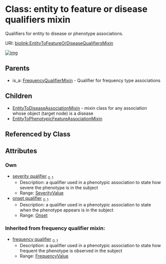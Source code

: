 
# Class: entity to feature or disease qualifiers mixin


Qualifiers for entity to disease or phenotype associations.

URI: [biolink:EntityToFeatureOrDiseaseQualifiersMixin](https://w3id.org/biolink/vocab/EntityToFeatureOrDiseaseQualifiersMixin)


[![img](https://yuml.me/diagram/nofunky;dir:TB/class/[SeverityValue],[Onset],[FrequencyQualifierMixin],[EntityToPhenotypicFeatureAssociationMixin],[Onset]<onset%20qualifier%200..1-++[EntityToFeatureOrDiseaseQualifiersMixin&#124;frequency_qualifier(i):frequency_value%20%3F],[SeverityValue]<severity%20qualifier%200..1-++[EntityToFeatureOrDiseaseQualifiersMixin],[EntityToFeatureOrDiseaseQualifiersMixin]^-[EntityToPhenotypicFeatureAssociationMixin],[EntityToFeatureOrDiseaseQualifiersMixin]^-[EntityToDiseaseAssociationMixin],[FrequencyQualifierMixin]^-[EntityToFeatureOrDiseaseQualifiersMixin],[EntityToDiseaseAssociationMixin])](https://yuml.me/diagram/nofunky;dir:TB/class/[SeverityValue],[Onset],[FrequencyQualifierMixin],[EntityToPhenotypicFeatureAssociationMixin],[Onset]<onset%20qualifier%200..1-++[EntityToFeatureOrDiseaseQualifiersMixin&#124;frequency_qualifier(i):frequency_value%20%3F],[SeverityValue]<severity%20qualifier%200..1-++[EntityToFeatureOrDiseaseQualifiersMixin],[EntityToFeatureOrDiseaseQualifiersMixin]^-[EntityToPhenotypicFeatureAssociationMixin],[EntityToFeatureOrDiseaseQualifiersMixin]^-[EntityToDiseaseAssociationMixin],[FrequencyQualifierMixin]^-[EntityToFeatureOrDiseaseQualifiersMixin],[EntityToDiseaseAssociationMixin])

## Parents

 *  is_a: [FrequencyQualifierMixin](FrequencyQualifierMixin.md) - Qualifier for frequency type associations

## Children

 * [EntityToDiseaseAssociationMixin](EntityToDiseaseAssociationMixin.md) - mixin class for any association whose object (target node) is a disease
 * [EntityToPhenotypicFeatureAssociationMixin](EntityToPhenotypicFeatureAssociationMixin.md)

## Referenced by Class


## Attributes


### Own

 * [severity qualifier](severity_qualifier.md)  <sub>0..1</sub>
     * Description: a qualifier used in a phenotypic association to state how severe the phenotype is in the subject
     * Range: [SeverityValue](SeverityValue.md)
 * [onset qualifier](onset_qualifier.md)  <sub>0..1</sub>
     * Description: a qualifier used in a phenotypic association to state when the phenotype appears is in the subject
     * Range: [Onset](Onset.md)

### Inherited from frequency qualifier mixin:

 * [frequency qualifier](frequency_qualifier.md)  <sub>0..1</sub>
     * Description: a qualifier used in a phenotypic association to state how frequent the phenotype is observed in the subject
     * Range: [FrequencyValue](types/FrequencyValue.md)
